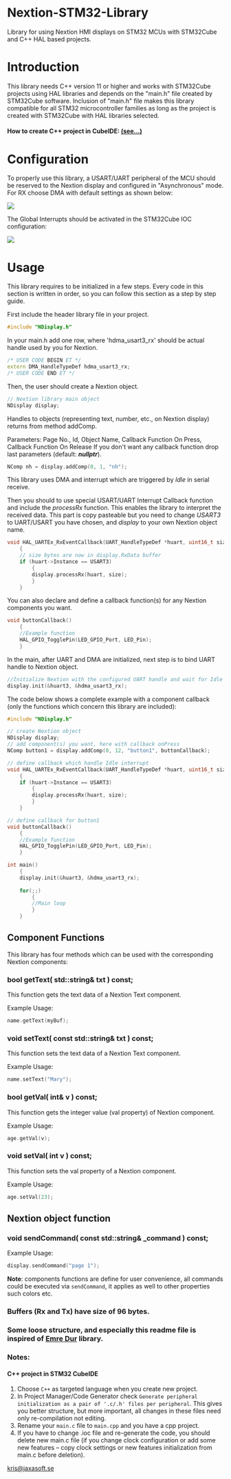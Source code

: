 # Nextion-STM32-Library
Library for using Nextion HMI displays on STM32 MCUs with STM32Cube and C++ HAL based projects.

# Introduction
This library needs C++ version 11 or higher and works with STM32Cube projects using HAL libraries and depends on the "main.h" file created by STM32Cube software. Inclusion of "main.h" file makes this library compatible for all STM32 microcontroller families as long as the project is created with STM32Cube with HAL libraries selected. 

#### How to create C++ project in CubeIDE: [(see…)](#notes)

# Configuration
To properly use this library, a USART/UART peripheral of the MCU should be reserved to the Nextion display and configured in "Asynchronous" mode. For RX choose DMA with default settings as shown below:

![](./img/setDMA.jpg)

The Global Interrupts should be activated in the STM32Cube IOC configuration:

![](./img/setIt.jpg)


# Usage

This library requires to be initialized in a few steps. Every code in this section is written in order, so you can follow this section as a step by step guide. 

First include the header library file in your project.

```cpp
#include "NDisplay.h"
```
In your main.h add one row, where 'hdma_usart3_rx' should be actual handle used by you for Nextion.

```cpp
/* USER CODE BEGIN ET */
extern DMA_HandleTypeDef hdma_usart3_rx;
/* USER CODE END ET */
```

Then, the user should create a Nextion object. 

```cpp
// Nextion library main object
NDisplay display;
```

Handles to objects (representing text, number, etc., on Nextion display) returns from method addComp.

Parameters: Page No., Id, Object Name, Callback Function On Press, Callback Function On Release
If you don't want any callback function drop last parameters (default: ***nullptr***).

```cpp
NComp nh = display.addComp(0, 1, "nh");
```

This library uses DMA and interrupt which are triggered by _Idle_ in serial receive.

Then you should to use special USART/UART Interrupt Callback function and include the _processRx_ function. This enables the library to interpret the received data. This part is copy pasteable but you need to change *USART3* to UART/USART you have chosen, and _display_ to your own Nextion object name. 

```cpp
void HAL_UARTEx_RxEventCallback(UART_HandleTypeDef *huart, uint16_t size)
    {
    // size bytes are now in display.RxData buffer
    if (huart->Instance == USART3)
        {
        display.processRx(huart, size);
        }
    }
```

You can also declare and define a callback function(s) for any Nextion components you want. 

```cpp
void buttonCallback()
    {
    //Example function
    HAL_GPIO_TogglePin(LED_GPIO_Port, LED_Pin);
    }
```

In the main, after UART and DMA are initialized, next step is to bind UART handle to Nextion object.

```cpp
//Initialize Nextion with the configured UART handle and wait for Idle event
display.init(&huart3, &hdma_usart3_rx);

```

The code below shows a complete example with a component callback (only the functions which concern this library are included):

```cpp
#include "NDisplay.h"

// create Nextion object
NDisplay display;
// add component(s) you want, here with callback onPress
NComp button1 = display.addComp(0, 12, "button1", buttonCallback);

// define callback which handle Idle interrupt
void HAL_UARTEx_RxEventCallback(UART_HandleTypeDef *huart, uint16_t size)
    {
    if (huart->Instance == USART3) 
        {
        display.processRx(huart, size);
        }
    }   

// define callback for button1
void buttonCallback()
    {
    //Example function
    HAL_GPIO_TogglePin(LED_GPIO_Port, LED_Pin);
    }

int main()
    {
    display.init(&huart3, &hdma_usart3_rx);
    
    for(;;)
        {
        //Main loop
        }
    }   
```

## Component Functions

This library has four methods which can be used with the corresponding Nextion components:

### bool getText( std::string& txt ) const;

This function gets the text data of a Nextion Text component. 

Example Usage:
```cpp
name.getText(myBuf);

```

### void setText( const std::string& txt ) const;

This function sets the text data of a Nextion Text component. 

Example Usage:
```cpp
name.setText("Mary");

```

### bool getVal( int& v ) const;

This function gets the integer value (val property) of Nextion component. 

Example Usage:
```cpp
age.getVal(v);

```

### void setVal( int v ) const;

This function sets the val property of a Nextion component. 

Example Usage:
```cpp
age.setVal(23);

```

## Nextion object function

### void sendCommand( const std::string& _command ) const;
Example Usage:
```cpp
display.sendCommand("page 1");

```

**Note**: components functions are define for user convenience, all commands could be executed via `sendCommand`, it applies as well to other properties such colors etc.

### Buffers (Rx and Tx) have size of 96 bytes.

### Some loose structure, and especially this readme file is inspired of [Emre Dur](https://github.com/EmreDUR) library.


### Notes:
#### C++ project in STM32 CubeIDE
1.  Choose `C++` as targeted language when you create new project.
2.  In Project Manager/Code Generator check `Generate peripheral initialization as a pair of '.c/.h' files per peripheral`. This gives you better structure, but more important, all changes in these files need only re-compilation not editing.
3.  Rename your `main.c` file to `main.cpp` and you have a cpp project.
4.  If you have to change .ioc file and re-generate the code, you should delete new main.c file (if you change clock configuration or add some new features – copy clock settings or new features initialization from main.c before deletion).

<kris@jaxasoft.se>
